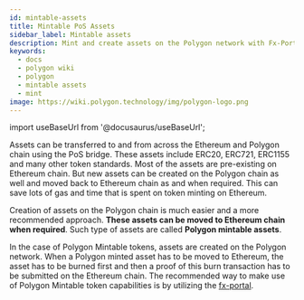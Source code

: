 ```yaml
---
id: mintable-assets
title: Mintable PoS Assets
sidebar_label: Mintable assets
description: Mint and create assets on the Polygon network with Fx-Portal.
keywords:
  - docs
  - polygon wiki
  - polygon
  - mintable assets
  - mint
image: https://wiki.polygon.technology/img/polygon-logo.png
---
```


import useBaseUrl from '@docusaurus/useBaseUrl';

Assets can be transferred to and from across the Ethereum and Polygon chain using the PoS bridge. These assets include ERC20, ERC721, ERC1155 and many other token standards. Most of the assets are pre-existing on Ethereum chain. But new assets can be created on the Polygon chain as well and moved back to Ethereum chain as and when required. This can save lots of gas and time that is spent on token minting on Ethereum.

Creation of assets on the Polygon chain is much easier and a more recommended approach. **These assets can be moved to Ethereum chain when required**. Such type of assets are called **Polygon mintable assets**.

In the case of Polygon Mintable tokens, assets are created on the Polygon network. When a Polygon minted asset has to be moved to Ethereum, the asset has to be burned first and then a proof of this burn transaction has to be submitted on the Ethereum chain. The recommended way to make use of Polygon Mintable token capabilities is by utilizing the [fx-portal](/pos/design/bridge/l1-l2-communication/fx-portal.md).
